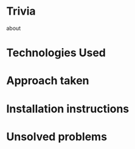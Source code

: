 # Trivia
about 

# Technologies Used


# Approach taken 


# Installation instructions 


# Unsolved problems 